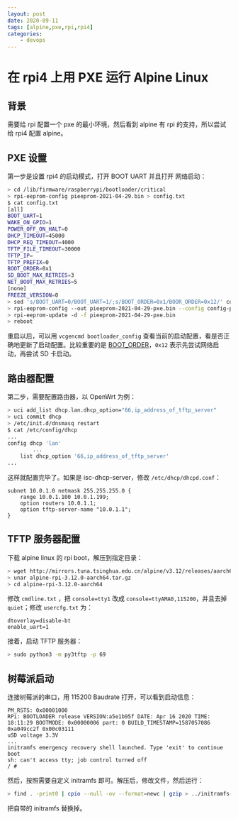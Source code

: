 ```yaml
---
layout: post
date: 2020-09-11
tags: [alpine,pxe,rpi,rpi4]
categories:
    - devops
---
```


# 在 rpi4 上用 PXE 运行 Alpine Linux

## 背景

需要给 rpi 配置一个 pxe 的最小环境，然后看到 alpine 有 rpi 的支持，所以尝试给 rpi4 配置 alpine。

## PXE 设置

第一步是设置 rpi4 的启动模式，打开 BOOT UART 并且打开 网络启动：

```bash
> cd /lib/firmware/raspberrypi/bootloader/critical
> rpi-eeprom-config pieeprom-2021-04-29.bin > config.txt
$ cat config.txt
[all]
BOOT_UART=1
WAKE_ON_GPIO=1
POWER_OFF_ON_HALT=0
DHCP_TIMEOUT=45000
DHCP_REQ_TIMEOUT=4000
TFTP_FILE_TIMEOUT=30000
TFTP_IP=
TFTP_PREFIX=0
BOOT_ORDER=0x1
SD_BOOT_MAX_RETRIES=3
NET_BOOT_MAX_RETRIES=5
[none]
FREEZE_VERSION=0
> sed 's/BOOT_UART=0/BOOT_UART=1/;s/BOOT_ORDER=0x1/BOOR_ORDER=0x12/' config.txt > config-pxe.txt
> rpi-eeprom-config --out pieeprom-2021-04-29-pxe.bin --config config-pxe.txt pieeprom-2021-04-29.bin
> rpi-eeprom-update -d -f pieeprom-2021-04-29-pxe.bin
> reboot
```

重启以后，可以用 `vcgencmd bootloader_config` 查看当前的启动配置，看是否正确地更新了启动配置。比较重要的是 [BOOT_ORDER](https://www.raspberrypi.com/documentation/computers/raspberry-pi.html#BOOT_ORDER)，`0x12` 表示先尝试网络启动，再尝试 SD 卡启动。

## 路由器配置

第二步，需要配置路由器，以 OpenWrt 为例：

```bash
> uci add_list dhcp.lan.dhcp_option="66,ip_address_of_tftp_server"
> uci commit dhcp
> /etc/init.d/dnsmasq restart
$ cat /etc/config/dhcp
...
config dhcp 'lan'
		...
    list dhcp_option '66,ip_address_of_tftp_server'
...
```

这样就配置完毕了。如果是 isc-dhcp-server，修改 `/etc/dhcp/dhcpd.conf`：

```
subnet 10.0.1.0 netmask 255.255.255.0 {
    range 10.0.1.100 10.0.1.199;
    option routers 10.0.1.1;
    option tftp-server-name "10.0.1.1";
}
```



## TFTP 服务器配置

下载 alpine linux 的 rpi boot，解压到指定目录：

```bash
> wget http://mirrors.tuna.tsinghua.edu.cn/alpine/v3.12/releases/aarch64/alpine-rpi-3.12.0-aarch64.tar.gz
> unar alpine-rpi-3.12.0-aarch64.tar.gz
> cd alpine-rpi-3.12.0-aarch64
```

修改 `cmdline.txt` ，把 `console=tty1` 改成 `console=ttyAMA0,115200`，并且去掉 `quiet`；修改 `usercfg.txt` 为：

```
dtoverlay=disable-bt
enable_uart=1
```

接着，启动 TFTP 服务器：

```bash
> sudo python3 -m py3tftp -p 69
```

## 树莓派启动

连接树莓派的串口，用 115200 Baudrate 打开，可以看到启动信息：

```
PM_RSTS: 0x00001000
RPi: BOOTLOADER release VERSION:a5e1b95f DATE: Apr 16 2020 TIME: 18:11:29 BOOTMODE: 0x00000006 part: 0 BUILD_TIMESTAMP=1587057086 0xa049cc2f 0x00c03111
uSD voltage 3.3V
... 
initramfs emergency recovery shell launched. Type 'exit' to continue boot
sh: can't access tty; job control turned off
/ #

```

然后，按照需要自定义 initramfs 即可。解压后，修改文件，然后运行：

```bash
> find . -print0 | cpio --null -ov --format=newc | gzip > ../initramfs-rpi4
```

把自带的 initramfs 替换掉。